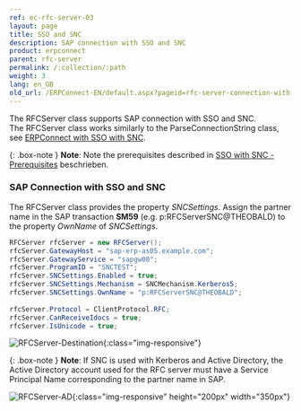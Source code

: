 ```yaml
---
ref: ec-rfc-server-03
layout: page
title: SSO and SNC
description: SAP connection with SSO and SNC
product: erpconnect
parent: rfc-server
permalink: /:collection/:path
weight: 3
lang: en_GB
old_url: /ERPConnect-EN/default.aspx?pageid=rfc-server-connection-with-sso-and-snc
---
```


The RFCServer class supports SAP connection with SSO and SNC.<br>
The RFCServer class works similarly to the ParseConnectionString class, see [ERPConnect with SSO with SNC](../sap-connection/sso-with-snc).

{: .box-note }
**Note**: Note the prerequisites described in [SSO with SNC - Prerequisites](../sap-connection/sso-with-snc#prerequisites) beschrieben.


### SAP Connection with SSO and SNC
The RFCServer class provides the property *SNCSettings*. 
Assign the partner name in the SAP transaction **SM59** (e.g. p:RFCServerSNC@THEOBALD) to the property *OwnName* of *SNCSettings*.
  
```csharp
RFCServer rfcServer = new RFCServer();
rfcServer.GatewayHost = "sap-erp-as05.example.com";
rfcServer.GatewayService = "sapgw00";
rfcServer.ProgramID = "SNCTEST";
rfcServer.SNCSettings.Enabled = true;
rfcServer.SNCSettings.Mechanism = SNCMechanism.Kerberos5;
rfcServer.SNCSettings.OwnName = "p:RFCServerSNC@THEOBALD";
 
rfcServer.Protocol = ClientProtocol.RFC;
rfcServer.CanReceiveIdocs = true;
rfcServer.IsUnicode = true;
```
  
![RFCServer-Destination](/img/content/RFCServer-Destination.png){:class="img-responsive"}

{: .box-note }
**Note**: If SNC is used with Kerberos and Active Directory, the Active Directory account used for the RFC server must have a Service Principal Name corresponding to the partner name in SAP.  
  
![RFCServer-AD](/img/content/RFCServer-AD.png){:class="img-responsive" height="200px" width="350px"}  
      